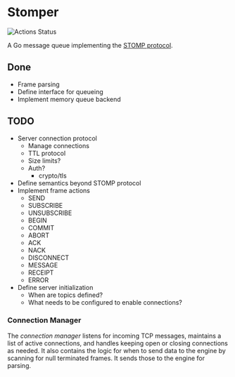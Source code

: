 # Stomper

![Actions Status](https://github.com/tydar/stomper/actions/workflows/go.yml/badge.svg)

A Go message queue implementing the [STOMP protocol](https://stomp.github.io/stomp-specification-1.2.html).

## Done

* Frame parsing
* Define interface for queueing
* Implement memory queue backend

## TODO

* Server connection protocol
    * Manage connections
    * TTL protocol
    * Size limits?
    * Auth?
        * crypto/tls
* Define semantics beyond STOMP protocol
* Implement frame actions
    * SEND
    * SUBSCRIBE
    * UNSUBSCRIBE
    * BEGIN
    * COMMIT
    * ABORT
    * ACK
    * NACK
    * DISCONNECT
    * MESSAGE
    * RECEIPT
    * ERROR
* Define server initialization
    * When are topics defined?
    * What needs to be configured to enable connections?

### Connection Manager

The *connection manager* listens for incoming TCP messages, maintains a list of active connections, and handles keeping open
or closing connections as needed. It also contains the logic for when to send data to the engine by scanning for null terminated
frames. It sends those to the engine for parsing.
